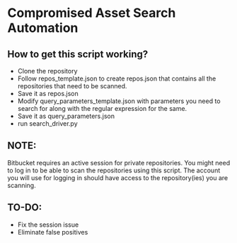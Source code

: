 # Compromised Asset Search Automation

## How to get this script working? 
* Clone the repository
* Follow repos_template.json to create repos.json that contains all the repositories that need to be scanned. 
* Save it as repos.json
* Modify query_parameters_template.json with parameters you need to search for along with the regular expression for the same. 
* Save it as query_parameters.json
* run search_driver.py 


## NOTE: 
Bitbucket requires an active session for private repositories. You might need to log in to be able to scan the repositories using this script. The account you will use for logging in should have access to the repository(ies) you are scanning. 

## TO-DO:
* Fix the session issue
* Eliminate false positives

